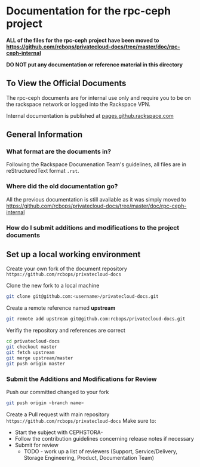 # Documentation for the rpc-ceph project

**ALL of the files for the rpc-ceph project have been moved to https://github.com/rcbops/privatecloud-docs/tree/master/doc/rpc-ceph-internal**

**DO NOT put any documentation or reference material in this directory**


## To View the Official Documents
The rpc-ceph documents are for internal use only and require you to be on the rackspace network 
or logged into the Rackspace VPN.

Internal documentation is published at [pages.github.rackspace.com](https://pages.github.rackspace.com/rpc-internal/docs-rpc/master/rpc-ceph-internal/index.html#rpc-ceph-internal) 


## General Information 


### What format are the documents in?
Following the Rackspace Documenation Team's guidelines, all files are in reStructuredText format `.rst`.


### Where did the old documentation go?
All the previous documentation is still available as it was simply moved to https://github.com/rcbops/privatecloud-docs/tree/master/doc/rpc-ceph-internal


### How do I submit additions and modifications to the project documents

## Set up a local working environment
Create your own fork of the document repository `https://github.com/rcbops/privatecloud-docs`

Clone the new fork to a local machine
```bash
git clone git@github.com:<username>/privatecloud-docs.git
```

Create a remote reference named **upstream**
```bash
git remote add upstream git@github.com:rcbops/privatecloud-docs.git
```

Verifiy the repository and references are correct
```bash
cd privatecloud-docs
git checkout master
git fetch upstream
git merge upstream/master
git push origin master
```


### Submit the Additions and Modifications for Review
Push our committed changed to your fork
```bash
git push origin <branch name>
```

Create a Pull request with main repository `https://github.com/rcbops/privatecloud-docs`
Make sure to:
* Start the subject with CEPHSTORA-<ID>
* Follow the contribution guidelines concerning release notes if necessary
* Submit for review
  * TODO - work up a list of reviewers (Support, Service/Delivery, Storage Engineering, Product, Documentation Team)



